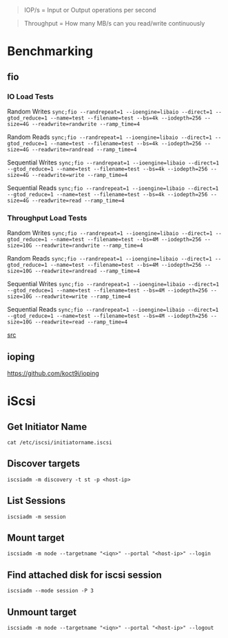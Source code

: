 > IOP/s = Input or Output operations per second

> Throughput = How many MB/s can you read/write continuously

# Benchmarking
## fio
### IO Load Tests
Random Writes
`sync;fio --randrepeat=1 --ioengine=libaio --direct=1 --gtod_reduce=1 --name=test --filename=test --bs=4k --iodepth=256 --size=4G --readwrite=randwrite --ramp_time=4`

Random Reads
`sync;fio --randrepeat=1 --ioengine=libaio --direct=1 --gtod_reduce=1 --name=test --filename=test --bs=4k --iodepth=256 --size=4G --readwrite=randread --ramp_time=4`

Sequential Writes
`sync;fio --randrepeat=1 --ioengine=libaio --direct=1 --gtod_reduce=1 --name=test --filename=test --bs=4k --iodepth=256 --size=4G --readwrite=write --ramp_time=4`

Sequential Reads
`sync;fio --randrepeat=1 --ioengine=libaio --direct=1 --gtod_reduce=1 --name=test --filename=test --bs=4k --iodepth=256 --size=4G --readwrite=read --ramp_time=4`

### Throughput Load Tests
Random Writes
`sync;fio --randrepeat=1 --ioengine=libaio --direct=1 --gtod_reduce=1 --name=test --filename=test --bs=4M --iodepth=256 --size=10G --readwrite=randwrite --ramp_time=4`

Random Reads
`sync;fio --randrepeat=1 --ioengine=libaio --direct=1 --gtod_reduce=1 --name=test --filename=test --bs=4M --iodepth=256 --size=10G --readwrite=randread --ramp_time=4`

Sequential Writes
`sync;fio --randrepeat=1 --ioengine=libaio --direct=1 --gtod_reduce=1 --name=test --filename=test --bs=4M --iodepth=256 --size=10G --readwrite=write --ramp_time=4`

Sequential Reads
`sync;fio --randrepeat=1 --ioengine=libaio --direct=1 --gtod_reduce=1 --name=test --filename=test --bs=4M --iodepth=256 --size=10G --readwrite=read --ramp_time=4`

[src](https://smcleod.net/tech/benchmarking-io/)

## ioping 
https://github.com/koct9i/ioping

# iScsi
## Get Initiator Name
`cat /etc/iscsi/initiatorname.iscsi`

## Discover targets
`iscsiadm -m discovery -t st -p <host-ip>`

## List Sessions
`iscsiadm -m session`

## Mount target
`iscsiadm -m node --targetname "<iqn>" --portal "<host-ip>" --login`

## Find attached disk for iscsi session
`iscsiadm --mode session -P 3`

## Unmount target
`iscsiadm -m node --targetname "<iqn>" --portal "<host-ip>" --logout`
